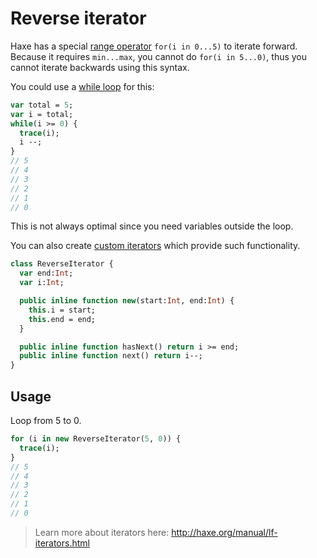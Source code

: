 # Reverse iterator

Haxe has a special [range operator](http://haxe.org/manual/expression-for.html) `for(i in 0...5)` to iterate forward. 
Because it requires `min...max`, you cannot do `for(i in 5...0)`, thus you cannot iterate backwards using this syntax.

You could use a [while loop](http://haxe.org/manual/expression-while.html) for this:
  
```haxe
var total = 5;
var i = total;
while(i >= 0) {
  trace(i);
  i --;
}
// 5
// 4
// 3
// 2
// 1
// 0
```

This is not always optimal since you need variables outside the loop. 

You can also create [custom iterators](http://haxe.org/manual/lf-iterators.html) which provide such functionality.

```haxe
class ReverseIterator {
  var end:Int;
  var i:Int;

  public inline function new(start:Int, end:Int) {
    this.i = start;
    this.end = end;
  }

  public inline function hasNext() return i >= end;
  public inline function next() return i--;
}
```

## Usage

Loop from 5 to 0.

```haxe 
for (i in new ReverseIterator(5, 0)) {
  trace(i);
}
// 5
// 4
// 3
// 2
// 1
// 0
```



> Learn more about iterators here: <http://haxe.org/manual/lf-iterators.html>